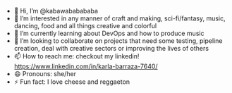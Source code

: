 - 👋 Hi, I’m @kabawababababa
- 👀 I’m interested in any manner of craft and making, sci-fi/fantasy, music, dancing, food and all things creative and colorful
- 🌱 I’m currently learning about DevOps and how to produce music
- 💞️ I’m looking to collaborate on projects that need some testing, pipeline creation, deal with creative sectors or improving the lives of others
- 📫 How to reach me: checkout my linkedin! https://www.linkedin.com/in/karla-barraza-7640/ 
- 😄 Pronouns: she/her
- ⚡ Fun fact: I love cheese and reggaeton

<!---
kabawababababa/kabawababababa is a ✨ special ✨ repository because its `README.md` (this file) appears on your GitHub profile.
You can click the Preview link to take a look at your changes.
--->
